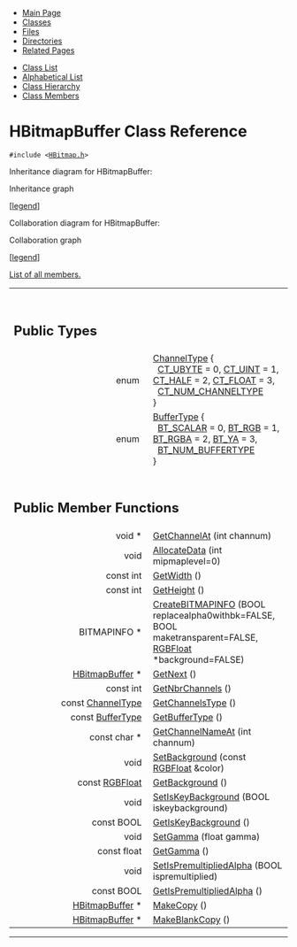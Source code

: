<div class="tabs">

- [Main Page](index.md)
- <span id="current">[Classes](annotated.md)</span>
- [Files](files.md)
- [Directories](dirs.md)
- [Related Pages](pages.md)

</div>

<div class="tabs">

- [Class List](annotated.md)
- [Alphabetical List](classes.md)
- [Class Hierarchy](hierarchy.md)
- [Class Members](functions.md)

</div>

# HBitmapBuffer Class Reference

`#include <`<a href="HBitmap_8h-source.md" class="el"><code>HBitmap.h</code></a>`>`

Inheritance diagram for HBitmapBuffer:

<span class="image placeholder" original-image-src="classHBitmapBuffer__inherit__graph.gif" original-image-title="" border="0" usemap="#HBitmapBuffer__inherit__map">Inheritance graph</span>

\[[legend](graph_legend.md)\]

Collaboration diagram for HBitmapBuffer:

<span class="image placeholder" original-image-src="classHBitmapBuffer__coll__graph.gif" original-image-title="" border="0" usemap="#HBitmapBuffer__coll__map">Collaboration graph</span>

\[[legend](graph_legend.md)\]

[List of all members.](classHBitmapBuffer-members.md)

<table data-border="0" data-cellpadding="0" data-cellspacing="0">
<colgroup>
<col style="width: 50%" />
<col style="width: 50%" />
</colgroup>
<tbody>
<tr>
<td></td>
<td></td>
</tr>
<tr>
<td colspan="2"><br />
&#10;<h2 id="public-types">Public Types</h2></td>
</tr>
<tr>
<td class="memItemLeft" style="text-align: right;" data-nowrap="" data-valign="top">enum  </td>
<td class="memItemRight" data-valign="bottom"><a href="classHBitmapBuffer.md#d554a7dc176ab0ceadbb9ee4a647c3d2" class="el">ChannelType</a> {<br />
  <a href="classHBitmapBuffer.md#d554a7dc176ab0ceadbb9ee4a647c3d27d2931e991fc794182b46df6d565240f" class="el">CT_UBYTE</a> = 0, <a href="classHBitmapBuffer.md#d554a7dc176ab0ceadbb9ee4a647c3d2e5ad4f387424d5911fb914b97a3c01db" class="el">CT_UINT</a> = 1, <a href="classHBitmapBuffer.md#d554a7dc176ab0ceadbb9ee4a647c3d253d0b60c79df001c59cba43ff1929ef6" class="el">CT_HALF</a> = 2, <a href="classHBitmapBuffer.md#d554a7dc176ab0ceadbb9ee4a647c3d20e15cc0864a156807f63f784bac3f09b" class="el">CT_FLOAT</a> = 3,<br />
  <a href="classHBitmapBuffer.md#d554a7dc176ab0ceadbb9ee4a647c3d2e52fa2c98c247280e46a89cdfe7b1885" class="el">CT_NUM_CHANNELTYPE</a><br />
}</td>
</tr>
<tr>
<td class="memItemLeft" style="text-align: right;" data-nowrap="" data-valign="top">enum  </td>
<td class="memItemRight" data-valign="bottom"><a href="classHBitmapBuffer.md#6bdf0c91f27cb5f76edc6886eb10f419" class="el">BufferType</a> {<br />
  <a href="classHBitmapBuffer.md#6bdf0c91f27cb5f76edc6886eb10f4199790677e710760eb40b785e9fce43c0e" class="el">BT_SCALAR</a> = 0, <a href="classHBitmapBuffer.md#6bdf0c91f27cb5f76edc6886eb10f419bfbc55299d5853abda88c148cabd31cd" class="el">BT_RGB</a> = 1, <a href="classHBitmapBuffer.md#6bdf0c91f27cb5f76edc6886eb10f419191e1123d5d060462b811e1cf8f9562e" class="el">BT_RGBA</a> = 2, <a href="classHBitmapBuffer.md#6bdf0c91f27cb5f76edc6886eb10f4196661c045737508682adadc558c5267d7" class="el">BT_YA</a> = 3,<br />
  <a href="classHBitmapBuffer.md#6bdf0c91f27cb5f76edc6886eb10f419c30aa37dadbeaa34f95af5833718643e" class="el">BT_NUM_BUFFERTYPE</a><br />
}</td>
</tr>
<tr>
<td colspan="2"><br />
&#10;<h2 id="public-member-functions">Public Member Functions</h2></td>
</tr>
<tr>
<td class="memItemLeft" style="text-align: right;" data-nowrap="" data-valign="top">void * </td>
<td class="memItemRight" data-valign="bottom"><a href="classHBitmapBuffer.md#96e0486821b8a819072c1943f9f87a64" class="el">GetChannelAt</a> (int channum)</td>
</tr>
<tr>
<td class="memItemLeft" style="text-align: right;" data-nowrap="" data-valign="top">void </td>
<td class="memItemRight" data-valign="bottom"><a href="classHBitmapBuffer.md#e8830560ace291fdc0784667f1f91580" class="el">AllocateData</a> (int mipmaplevel=0)</td>
</tr>
<tr>
<td class="memItemLeft" style="text-align: right;" data-nowrap="" data-valign="top">const int </td>
<td class="memItemRight" data-valign="bottom"><a href="classHBitmapBuffer.md#ce2848c68165384ff92043fdf7f975ff" class="el">GetWidth</a> ()</td>
</tr>
<tr>
<td class="memItemLeft" style="text-align: right;" data-nowrap="" data-valign="top">const int </td>
<td class="memItemRight" data-valign="bottom"><a href="classHBitmapBuffer.md#35170f8abe223996b6ba9a0ee517f031" class="el">GetHeight</a> ()</td>
</tr>
<tr>
<td class="memItemLeft" style="text-align: right;" data-nowrap="" data-valign="top">BITMAPINFO * </td>
<td class="memItemRight" data-valign="bottom"><a href="classHBitmapBuffer.md#05513298bdd6f84ba990456658128ac5" class="el">CreateBITMAPINFO</a> (BOOL replacealpha0withbk=FALSE, BOOL maketransparent=FALSE, <a href="classRGBFloat.md" class="el">RGBFloat</a> *background=FALSE)</td>
</tr>
<tr>
<td class="memItemLeft" style="text-align: right;" data-nowrap="" data-valign="top"><a href="classHBitmapBuffer.md" class="el">HBitmapBuffer</a> * </td>
<td class="memItemRight" data-valign="bottom"><a href="classHBitmapBuffer.md#0d4ba4036cc2dcca8c73cdde356797cd" class="el">GetNext</a> ()</td>
</tr>
<tr>
<td class="memItemLeft" style="text-align: right;" data-nowrap="" data-valign="top">const int </td>
<td class="memItemRight" data-valign="bottom"><a href="classHBitmapBuffer.md#b062d260dfc6363d45c095431f549824" class="el">GetNbrChannels</a> ()</td>
</tr>
<tr>
<td class="memItemLeft" style="text-align: right;" data-nowrap="" data-valign="top">const <a href="classHBitmapBuffer.md#d554a7dc176ab0ceadbb9ee4a647c3d2" class="el">ChannelType</a> </td>
<td class="memItemRight" data-valign="bottom"><a href="classHBitmapBuffer.md#26551028538b3f4aa5388f79eabca331" class="el">GetChannelsType</a> ()</td>
</tr>
<tr>
<td class="memItemLeft" style="text-align: right;" data-nowrap="" data-valign="top">const <a href="classHBitmapBuffer.md#6bdf0c91f27cb5f76edc6886eb10f419" class="el">BufferType</a> </td>
<td class="memItemRight" data-valign="bottom"><a href="classHBitmapBuffer.md#a1b2b8fc06e04650516eaf5289ecf860" class="el">GetBufferType</a> ()</td>
</tr>
<tr>
<td class="memItemLeft" style="text-align: right;" data-nowrap="" data-valign="top">const char * </td>
<td class="memItemRight" data-valign="bottom"><a href="classHBitmapBuffer.md#9e31c7df549d3c6b21495b286c5992dd" class="el">GetChannelNameAt</a> (int channum)</td>
</tr>
<tr>
<td class="memItemLeft" style="text-align: right;" data-nowrap="" data-valign="top">void </td>
<td class="memItemRight" data-valign="bottom"><a href="classHBitmapBuffer.md#ece2e6485f1eb7112a8cd99d36eec8c6" class="el">SetBackground</a> (const <a href="classRGBFloat.md" class="el">RGBFloat</a> &amp;color)</td>
</tr>
<tr>
<td class="memItemLeft" style="text-align: right;" data-nowrap="" data-valign="top">const <a href="classRGBFloat.md" class="el">RGBFloat</a> </td>
<td class="memItemRight" data-valign="bottom"><a href="classHBitmapBuffer.md#b804427fc19146300af4c084ca1232ea" class="el">GetBackground</a> ()</td>
</tr>
<tr>
<td class="memItemLeft" style="text-align: right;" data-nowrap="" data-valign="top">void </td>
<td class="memItemRight" data-valign="bottom"><a href="classHBitmapBuffer.md#bb1ea4901086b219c43a00d3260a8b77" class="el">SetIsKeyBackground</a> (BOOL iskeybackground)</td>
</tr>
<tr>
<td class="memItemLeft" style="text-align: right;" data-nowrap="" data-valign="top">const BOOL </td>
<td class="memItemRight" data-valign="bottom"><a href="classHBitmapBuffer.md#877f18f56fa87141fefef1df4264f49b" class="el">GetIsKeyBackground</a> ()</td>
</tr>
<tr>
<td class="memItemLeft" style="text-align: right;" data-nowrap="" data-valign="top">void </td>
<td class="memItemRight" data-valign="bottom"><a href="classHBitmapBuffer.md#cc188c9e2068e7191e13651b0d800afc" class="el">SetGamma</a> (float gamma)</td>
</tr>
<tr>
<td class="memItemLeft" style="text-align: right;" data-nowrap="" data-valign="top">const float </td>
<td class="memItemRight" data-valign="bottom"><a href="classHBitmapBuffer.md#afcb03ef1c1eb4a4681aed36e60d82ee" class="el">GetGamma</a> ()</td>
</tr>
<tr>
<td class="memItemLeft" style="text-align: right;" data-nowrap="" data-valign="top">void </td>
<td class="memItemRight" data-valign="bottom"><a href="classHBitmapBuffer.md#3e0552436f1fc4721e8c1e80eb63273e" class="el">SetIsPremultipliedAlpha</a> (BOOL ispremultiplied)</td>
</tr>
<tr>
<td class="memItemLeft" style="text-align: right;" data-nowrap="" data-valign="top">const BOOL </td>
<td class="memItemRight" data-valign="bottom"><a href="classHBitmapBuffer.md#0aa3b5b9aed125e0f69ad2c639c67745" class="el">GetIsPremultipliedAlpha</a> ()</td>
</tr>
<tr>
<td class="memItemLeft" style="text-align: right;" data-nowrap="" data-valign="top"><a href="classHBitmapBuffer.md" class="el">HBitmapBuffer</a> * </td>
<td class="memItemRight" data-valign="bottom"><a href="classHBitmapBuffer.md#f05155d66a18c82acfa7d871654a2cb2" class="el">MakeCopy</a> ()</td>
</tr>
<tr>
<td class="memItemLeft" style="text-align: right;" data-nowrap="" data-valign="top"><a href="classHBitmapBuffer.md" class="el">HBitmapBuffer</a> * </td>
<td class="memItemRight" data-valign="bottom"><a href="classHBitmapBuffer.md#2e68e2dd9fee6346776207c1e49484bc" class="el">MakeBlankCopy</a> ()</td>
</tr>
</tbody>
</table>

------------------------------------------------------------------------

<span id="_details"></span>

